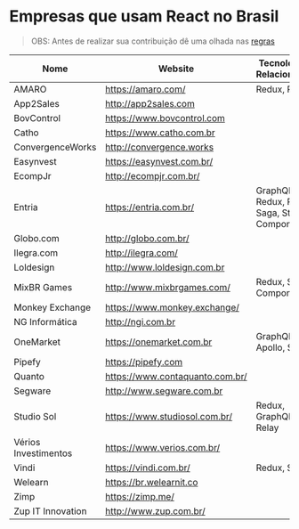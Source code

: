 # Empresas que usam React no Brasil

> OBS: Antes de realizar sua contribuição dê uma olhada nas [regras](https://github.com/react-brasil/empresas-que-usam-react-no-brasil/blob/master/CONTRIBUTING.md)

Nome | Website | Tecnologias Relacionadas
------------ | ------- | ------------
AMARO | https://amaro.com/ | Redux, RxJS
App2Sales | http://app2sales.com | 
BovControl | https://www.bovcontrol.com | 
Catho   | https://www.catho.com.br | 
ConvergenceWorks | http://convergence.works |
Easynvest | https://easynvest.com.br/ | 
EcompJr | http://ecompjr.com.br/ | 
Entria | https://entria.com.br/ | GraphQL, Redux, Relay, Saga, Styled Components
Globo.com | http://globo.com.br/ | 
Ilegra.com | http://ilegra.com/ | 
Loldesign | http://www.loldesign.com.br | 
MixBR Games | http://www.mixbrgames.com/ | Redux, Styled Components
Monkey Exchange | https://www.monkey.exchange/ | 
NG Informática | http://ngi.com.br | 
OneMarket | https://onemarket.com.br | GraphQL, Apollo, Saga 
Pipefy | https://pipefy.com | 
Quanto | https://www.contaquanto.com.br/ | 
Segware | http://www.segware.com.br |
Studio Sol | https://www.studiosol.com.br/ | Redux, GraphQL, Relay
Vérios Investimentos | https://www.verios.com.br/ | 
Vindi | https://vindi.com.br/ | Redux, Saga
Welearn | https://br.welearnit.co | 
Zimp | https://zimp.me/ | 
Zup IT Innovation | http://www.zup.com.br/ |
